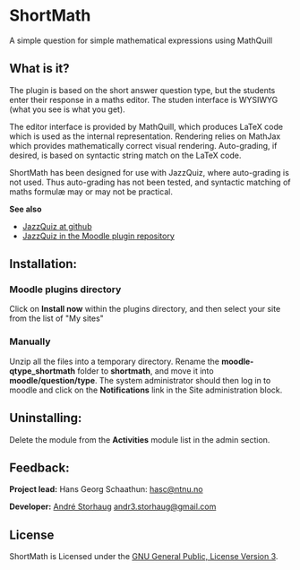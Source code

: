 # ShortMath
A simple question for simple mathematical expressions using MathQuill

## What is it?
The plugin is based on the short answer question type, but the students
enter their response in a maths editor.  The studen interface is WYSIWYG
(what you see is what you get).

The editor interface is provided by MathQuill, which produces LaTeX
code which is used as the internal representation.  Rendering relies
on MathJax which provides mathematically correct visual rendering.
Auto-grading, if desired, is based on syntactic string match on the
LaTeX code.

ShortMath has been designed for use with JazzQuiz, where auto-grading is 
not used.  Thus auto-grading has not been tested, and syntactic matching
of maths formulæ may or may not be practical.

**See also** 
+ [JazzQuiz at github](https://github.com/KQMATH/moodle-mod_jazzquiz)
+ [JazzQuiz in the Moodle plugin repository](https://moodle.org/plugins/mod_jazzquiz)

## Installation:  
### Moodle plugins directory
Click on **Install now** within the plugins directory, and then select your site from the list of "My sites"

### Manually
Unzip all the files into a temporary directory.
Rename the **moodle-qtype_shortmath** folder to **shortmath**, and move it into **moodle/question/type**.
The system administrator should then log in to moodle and click on the **Notifications** link in the Site administration
block.


## Uninstalling:
Delete the module from the **Activities** module list in the admin section.

## Feedback:
**Project lead:** Hans Georg Schaathun: <hasc@ntnu.no>

**Developer:** [André Storhaug](https://github.com/andstor) <andr3.storhaug@gmail.com>

## License
ShortMath is Licensed under the [GNU General Public, License Version 3](https://github.com/KQMATH/moodle-qtype_shortmath/LICENSE).

